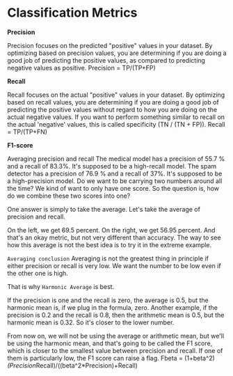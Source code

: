 # Classification Metrics

**Precision**

Precision focuses on the predicted "positive" values in your dataset. By optimizing based on precision values,
you are determining if you are doing a good job of predicting the positive values, as compared to predicting negative values as positive.
Precision = TP/(TP+FP)

**Recall**

Recall focuses on the actual "positive" values in your dataset. By optimizing based on recall values, 
you are determining if you are doing a good job of predicting the positive values without regard to how you are doing on the actual negative values. 
If you want to perform something similar to recall on the actual 'negative' values, this is called specificity (TN / (TN + FP)).
Recall = TP/(TP+FN)

**F1-score**

Averaging precision and recall
The medical model has a precision of 55.7 % and a recall of 83.3%. It's supposed to be a high-recall model.
The spam detector has a precision of 76.9 % and a recall of 37%. It's supposed to be a high-precision model.
Do we want to be carrying two numbers around all the time? We kind of want to only have one score. So the question is, how do we combine these two scores into one?

One answer is simply to take the average. Let's take the average of precision and recall.

On the left, we get 69.5 percent.
On the right, we get 56.95 percent.
And that's an okay metric, but not very different than accuracy. The way to see how this average is not the best idea is to try it in the extreme example.

`Averaging conclusion`
Averaging is not the greatest thing in principle if either precision or recall is very low. We want the number to be low even if the other one is high.

That is why `Harmonic Average` is best.

If the precision is one and the recall is zero, the average is 0.5, but the harmonic mean is, if we plug in the formula, zero. Another example, 
if the precision is 0.2 and the recall is 0.8, then the arithmetic mean is 0.5, but the harmonic mean is 0.32. So it's closer to the lower number.

From now on, we will not be using the average or arithmetic mean, but we'll be using the harmonic mean, and that's going to be called the F1 score, 
which is closer to the smallest value between precision and recall. If one of them is particularly low, the F1 score can raise a flag.
Fbeta =  (1+beta^2)*(Precision*Recall)/((beta^2*Precision)+Recall)
